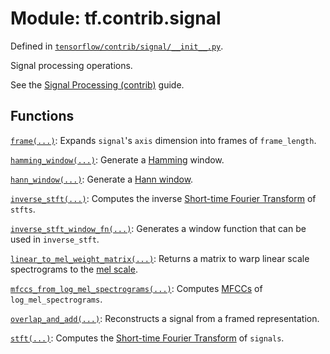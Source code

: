 <div itemscope itemtype="http://developers.google.com/ReferenceObject">
<meta itemprop="name" content="tf.contrib.signal" />
</div>

# Module: tf.contrib.signal



Defined in [`tensorflow/contrib/signal/__init__.py`](https://www.tensorflow.org/code/tensorflow/contrib/signal/__init__.py).

Signal processing operations.

See the <a href="../../../../api_guides/python/contrib.signal.md">Signal Processing (contrib)</a> guide.


[hamming]: https://en.wikipedia.org/wiki/Window_function#Hamming_window
[hann]: https://en.wikipedia.org/wiki/Window_function#Hann_window
[mel]: https://en.wikipedia.org/wiki/Mel_scale
[mfcc]: https://en.wikipedia.org/wiki/Mel-frequency_cepstrum
[stft]: https://en.wikipedia.org/wiki/Short-time_Fourier_transform

## Functions

[`frame(...)`](../../tf/contrib/signal/frame.md): Expands `signal`'s `axis` dimension into frames of `frame_length`.

[`hamming_window(...)`](../../tf/contrib/signal/hamming_window.md): Generate a [Hamming][hamming] window.

[`hann_window(...)`](../../tf/contrib/signal/hann_window.md): Generate a [Hann window][hann].

[`inverse_stft(...)`](../../tf/contrib/signal/inverse_stft.md): Computes the inverse [Short-time Fourier Transform][stft] of `stfts`.

[`inverse_stft_window_fn(...)`](../../tf/contrib/signal/inverse_stft_window_fn.md): Generates a window function that can be used in `inverse_stft`.

[`linear_to_mel_weight_matrix(...)`](../../tf/contrib/signal/linear_to_mel_weight_matrix.md): Returns a matrix to warp linear scale spectrograms to the [mel scale][mel].

[`mfccs_from_log_mel_spectrograms(...)`](../../tf/contrib/signal/mfccs_from_log_mel_spectrograms.md): Computes [MFCCs][mfcc] of `log_mel_spectrograms`.

[`overlap_and_add(...)`](../../tf/contrib/signal/overlap_and_add.md): Reconstructs a signal from a framed representation.

[`stft(...)`](../../tf/contrib/signal/stft.md): Computes the [Short-time Fourier Transform][stft] of `signals`.

